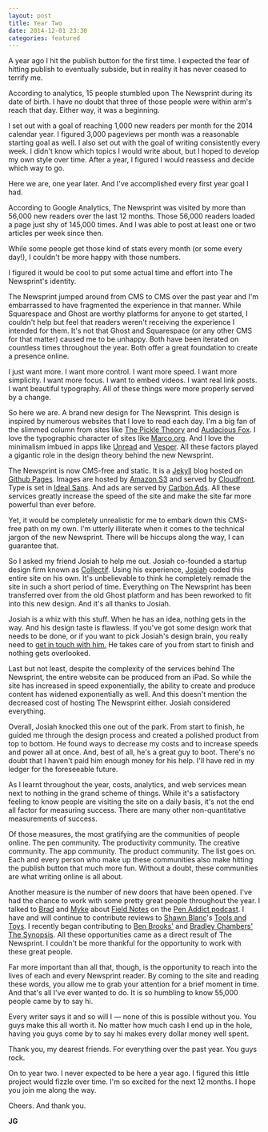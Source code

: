 ```yaml
---
layout: post
title: Year Two
date: 2014-12-01 23:30
categories: featured
---
```


A year ago I hit the publish button for the first time. I expected the fear of hitting publish to eventually subside, but in reality it has never ceased to terrify me.

According to analytics, 15 people stumbled upon The Newsprint during its date of birth. I have no doubt that three of those people were within arm's reach that day. Either way, it was a beginning.

I set out with a goal of reaching 1,000 new readers per month for the 2014 calendar year. I figured 3,000 pageviews per month was a reasonable starting goal as well. I also set out with the goal of writing consistently every week. I didn't know which topics I would write about, but I hoped to develop my own style over time. After a year, I figured I would reassess and decide which way to go.

Here we are, one year later. And I've accomplished every first year goal I had.

According to Google Analytics, The Newsprint was visited by more than 56,000 new readers over the last 12 months. Those 56,000 readers loaded a page just shy of 145,000 times. And I was able to post at least one or two articles per week since then.

While some people get those kind of stats every month (or some every day!), I couldn't be more happy with those numbers.

I figured it would be cool to put some actual time and effort into The Newsprint's identity. 

The Newsprint jumped around from CMS to CMS over the past year and I'm embarrassed to have fragmented the experience in that manner. While Squarespace and Ghost are worthy platforms for anyone to get started, I couldn't help but feel that readers weren't receiving the experience I intended for them. It's not that Ghost and Squarespace (or any other CMS for that matter) caused me to be unhappy. Both have been iterated on countless times throughout the year. Both offer a great foundation to create a presence online.

I just want more. I want more control. I want more speed. I want more simplicity. I want more focus. I want to embed videos. I want real link posts. I want beautiful typography. All of these things were more properly served by a change.

So here we are. A brand new design for The Newsprint. This design is inspired by numerous websites that I love to read each day. I'm a big fan of the slimmed column from sites like [The Pickle Theory](http://pickletheory.com) and [Audacious Fox](http://audaciousfox.com). I love the typographic character of sites like [Marco.org](http://marco.org). And I love the minimalism imbued in apps like [Unread](https://itunes.apple.com/ca/app/unread-rss-news-reader/id911364254?mt=8&uo=4&at=1l3v5At) and [Vesper](https://itunes.apple.com/ca/app/vesper/id655895325?mt=8&uo=4&at=1l3v5At). All these factors played a gigantic role in the design theory behind the new Newsprint.

The Newsprint is now CMS-free and static. It is a [Jekyll](http://jekyllrb.com/) blog hosted on [Github Pages](https://pages.github.com/). Images are hosted by [Amazon S3](http://aws.amazon.com/s3/) and served by [Cloudfront](http://aws.amazon.com/cloudfront/). Type is set in [Ideal Sans](http://www.typography.com/fonts/ideal-sans/overview/). And ads are served by [Carbon Ads](http://carbonads.net/). All these services greatly increase the speed of the site and make the site far more powerful than ever before.

Yet, it would be completely unrealistic for me to embark down this CMS-free path on my own. I'm utterly illiterate when it comes to the technical jargon of the new Newsprint. There will be hiccups along the way, I can guarantee that.

So I asked my friend Josiah to help me out. Josiah co-founded a startup design firm known as [Collectif](http://collectif.co). Using his experience, [Josiah](http://jwie.be) coded this entire site on his own. It's unbelievable to think he completely remade the site in such a short period of time. Everything on The Newsprint has been transferred over from the old Ghost platform and has been reworked to fit into this new design. And it's all thanks to Josiah.

Josiah is a whiz with this stuff. When he has an idea, nothing gets in the way. And his design taste is flawless. If you've got some design work that needs to be done, or if you want to pick Josiah's design brain, you really need to [get in touch with him.](http://twitter.com/josiahwiebe) He takes care of you from start to finish and nothing gets overlooked.

Last but not least, despite the complexity of the services behind The Newsprint, the entire website can be produced from an iPad. So while the site has increased in speed exponentially, the ability to create and produce content has widened exponentially as well. And this doesn't mention the decreased cost of hosting The Newsprint either. Josiah considered everything.

Overall, Josiah knocked this one out of the park. From start to finish, he guided me through the design process and created a polished product from top to bottom. He found ways to decrease my costs and to increase speeds and power all at once. And, best of all, he's a great guy to boot. There's no doubt that I haven't paid him enough money for his help. I'll have red in my ledger for the foreseeable future.

As I learnt throughout the year, costs, analytics, and web services mean next to nothing in the grand scheme of things. While it's a satisfactory feeling to know people are visiting the site on a daily basis, it's not the end all factor for measuring success. There are many other non-quantitative measurements of success.

Of those measures, the most gratifying are the communities of people online. The pen community. The productivity community. The creative community. The app community. The product community. The list goes on. Each and every person who make up these communities also make hitting the publish button that much more fun. Without a doubt, these communities are what writing online is all about.

Another measure is the number of new doors that have been opened. I've had the chance to work with some pretty great people throughout the year. I talked to [Brad](http://penaddict.com) and [Myke](http://mykehurley.net) about [Field Notes](http://fieldnotesbrand.com) on the [Pen Addict podcast](http://www.relay.fm/penaddict/111). I have and will continue to contribute reviews to [Shawn Blanc](http://shawnblanc.net)'s [Tools and Toys](http://toolsandtoys.net). I recently began contributing to [Ben Brooks'](http://brooksreview.net) and [Bradley Chambers'](http://chambersdaily.com/) [The Synopsis](http://thesynopsis.co). All these opportunities came as a direct result of The Newsprint. I couldn't be more thankful for the opportunity to work with these great people.

Far more important than all that, though, is the opportunity to reach into the lives of each and every Newsprint reader. By coming to the site and reading these words, you allow me to grab your attention for a brief moment in time. And that's all I've ever wanted to do. It is so humbling to know 55,000 people came by to say hi. 

Every writer says it and so will I — none of this is possible without you. You guys make this all worth it. No matter how much cash I end up in the hole, having you guys come by to say hi makes every dollar money well spent.

Thank you, my dearest friends. For everything over the past year. You guys rock.

On to year two. I never expected to be here a year ago. I figured this little project would fizzle over time. I'm so excited for the next 12 months. I hope you join me along the way.

Cheers. And thank you.

**JG**